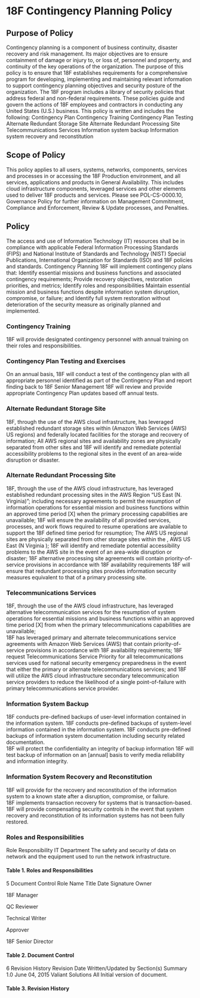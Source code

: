 # 18F Contingency Planning Policy

## Purpose of Policy
Contingency planning is a component of business continuity, disaster recovery and risk management. Its major objectives are to ensure containment of damage or injury to, or loss of, personnel and property, and continuity of the key operations of the organization.
The purpose of this policy is to ensure that 18F establishes requirements for a comprehensive program for developing, implementing and maintaining relevant information to support contingency planning objectives and security posture of the organization.
The 18F program includes a library of security policies that address federal and non-federal requirements. These policies guide and govern the actions of 18F employees and contractors in conducting any United States (U.S.) business.
This policy is written and includes the following:
Contingency Plan
Contingency Training
Contingency Plan Testing
Alternate Redundant Storage Site
Alternate Redundant  Processing Site
Telecommunications Services
Information system backup
Information system  recovery and reconstitution

## Scope of Policy
This policy applies to all users, systems, networks, components, services and processes in or accessing the 18F Production environment, and all services, applications and products in General Availability.  This includes cloud infrastructure components, leveraged services and other elements used to deliver 18F products and services.
Please see POL-CS-0000.10, Governance Policy for further information on Management Commitment, Compliance and Enforcement, Review & Update processes, and Penalties.

## Policy
The access and use of Information Technology (IT) resources shall be in compliance with applicable Federal Information Processing Standards (FIPS) and National Institute of Standards and Technology (NIST) Special Publications, International Organization for Standards (ISO) and 18F policies and standards.
Contingency Planning
18F will implement contingency plans that:
Identify essential missions and business functions and associated contingency requirements;
Provide recovery objectives, restoration priorities, and metrics;
Identify roles and responsibilities
Maintain essential mission and business functions despite information system disruption, compromise, or failure; and
Identify full system restoration without deterioration of the security measure as originally planned and implemented.

### Contingency Training
18F will provide designated contingency personnel with annual training on their roles and responsibilities.

### Contingency Plan Testing and Exercises
On an annual basis, 18F will conduct a test of the contingency plan with all appropriate personnel identified as part of the Contingency Plan and report finding back to 18F Senior Management
18F will review and provide appropriate Contingency Plan updates based off annual tests.  

### Alternate Redundant Storage Site
18F, through the use of the AWS cloud infrastructure, has leveraged established redundant storage sites within (Amazon Web Services (AWS)  US regions) and federally located facilities for the storage and recovery of information;
All AWS regional sites and availability zones are physically separated from other sites and 18F will identify and remediate potential accessibility problems to the regional sites in the event of an area-wide disruption or disaster.  

### Alternate Redundant Processing Site
18F, through the use of the AWS cloud infrastructure, has leveraged established redundant processing sites in the AWS Region “US East (N. Virginia)”; including necessary agreements to permit the resumption of information operations for essential mission and business functions within an approved time period [X] when the primary processing capabilities are unavailable;
18F will ensure  the availability of all provided services, processes, and work flows required to resume operations are available to support the 18F defined time period for resumption;
The AWS US regional sites are physically separated from other storage sites within the , AWS US East (N Virginia );
18F will identify and remediate potential accessibility problems to the AWS site in the event of an area-wide disruption or disaster;
18F alternative processing site agreements will contain priority-of-service provisions in accordance with 18F availability requirements
18F will ensure that redundant processing sites provides information security measures equivalent to that of a primary processing site.

### Telecommunications Services
18F, through the use of the AWS cloud infrastructure, has leveraged alternative telecommunication services for the resumption of system operations for essential missions and business functions within an approved time period  [X] from when the primary telecommunications capabilities are unavailable;  
18F has leveraged  primary and alternate telecommunications service agreements with Amazon Web Services (AWS) that contain priority-of-service provisions in accordance with 18F availability requirements;
18F request Telecommunications Service Priority for all telecommunications services used for national security emergency preparedness in the event that either the primary or alternate telecommunications services; and
18F will utilize the AWS cloud infrastructure secondary telecommunication service providers to reduce the likelihood of a single point-of-failure with primary telecommunications service provider.

### Information System Backup
18F conducts pre-defined backups of user-level information contained in the information system.
18F conducts pre-defined backups of system-level information contained in the information system.
18F conducts pre-defined backups of information system documentation including security related documentation.  
18F will protect the confidentiality an integrity of backup information
18F will test backup of information on an [annual] basis to verify media reliability and information integrity.  

### Information System Recovery and Reconstitution
18F will provide for the recovery and reconstitution of the information system to a known state after a disruption, compromise, or failure.  
18F implements transaction recovery for systems that is transaction-based.
18F will provide compensating security controls in the event that system recovery and reconstitution of its information systems has not been fully restored.

### Roles and Responsibilities
Role
Responsibility
IT Department
The safety and security of data on network and the equipment used to run the network infrastructure.


#### Table 1. Roles and Responsibilities
5 Document Control
Role
Name
Title
Date
Signature
Owner

18F Manager


QC Reviewer

Technical Writer


Approver

18F Senior Director


#### Table 2. Document Control
6 Revision History
Revision
Date
Written/Updated by
Section(s)
Summary
1.0
June 04, 2015
Valiant Solutions
All
Initial version of document.

#### Table 3. Revision History
